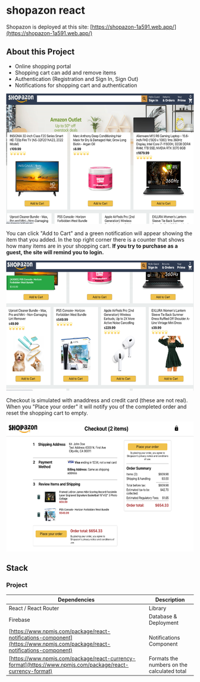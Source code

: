 # shopazon react

Shopazon is deployed at this site: [https://shopazon-1a591.web.app/](https://shopazon-1a591.web.app/)

## About this Project
- Online shopping portal
- Shopping cart can add and remove items
- Authentication (Registration and Sign In, Sign Out)
- Notifications for shopping cart and authentication

<img src="src/images/shop1.png" height="350">

You can click "Add to Cart" and a green notification will appear showing the item that you added.  In the top right corner there is a counter that shows how many items are in your shopping cart.  **If you try to purchase as a guest, the site will remind you to login.**

<img src="src/images/shop2.png" height="350">

Checkout is simulated with anaddress and credit card (these are not real).  When you "Place your order" it will notify you of the completed order and reset the shopping cart to empty.

<img src="src/images/shop3.png" height="350">


## Stack

### Project

| Dependencies  | Description |
| ------------- | ------------- |
|  React / React Router | Library |
|  Firebase | Database & Deployment |
|  [https://www.npmjs.com/package/react-notifications-component](https://www.npmjs.com/package/react-notifications-component)  | Notifications Component |
|  [https://www.npmjs.com/package/react-currency-format](https://www.npmjs.com/package/react-currency-format)  | Formats the numbers on the calculated total |
 